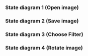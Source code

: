 ### State diagram 1 (Open image)
### State diagram 2 (Save image)
### State diagram 3 (Choose Filter)
### State diagram 4 (Rotate image)
